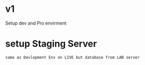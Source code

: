 

# v1 
Setup dev and Pro envirment 

# setup Staging Server
    same as Devlopment Env on LIVE but database from LAB server

